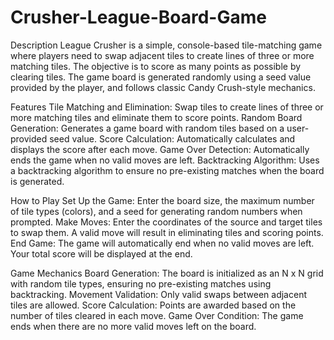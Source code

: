# Crusher-League-Board-Game

Description
League Crusher is a simple, console-based tile-matching game where players need to swap adjacent tiles to create lines of three or more matching tiles. The objective is to score as many points as possible by clearing tiles. The game board is generated randomly using a seed value provided by the player, and follows classic Candy Crush-style mechanics.

Features
Tile Matching and Elimination: Swap tiles to create lines of three or more matching tiles and eliminate them to score points.
Random Board Generation: Generates a game board with random tiles based on a user-provided seed value.
Score Calculation: Automatically calculates and displays the score after each move.
Game Over Detection: Automatically ends the game when no valid moves are left.
Backtracking Algorithm: Uses a backtracking algorithm to ensure no pre-existing matches when the board is generated.

How to Play
Set Up the Game:
Enter the board size, the maximum number of tile types (colors), and a seed for generating random numbers when prompted.
Make Moves:
Enter the coordinates of the source and target tiles to swap them. A valid move will result in eliminating tiles and scoring points.
End Game:
The game will automatically end when no valid moves are left. Your total score will be displayed at the end.

Game Mechanics
Board Generation: The board is initialized as an N x N grid with random tile types, ensuring no pre-existing matches using backtracking.
Movement Validation: Only valid swaps between adjacent tiles are allowed.
Score Calculation: Points are awarded based on the number of tiles cleared in each move.
Game Over Condition: The game ends when there are no more valid moves left on the board.
